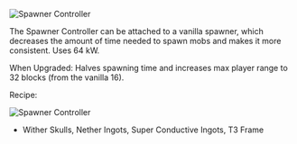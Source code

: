 ![Spawner Controller](https://i.imgur.com/isJmXm2.png?1)

The Spawner Controller can be attached to a vanilla spawner, which decreases the amount of time needed to spawn mobs and makes it more consistent. Uses 64 kW.

When Upgraded: Halves spawning time and increases max player range to 32 blocks (from the vanilla 16).

Recipe:

![Spawner Controller](https://i.imgur.com/dP4yLne.png?1)
* Wither Skulls, Nether Ingots, Super Conductive Ingots, T3 Frame